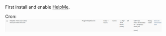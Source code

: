 First install and enable [HelpMe](https://github.com/studer-raimann/HelpMe).

Cron:
![Cron](../doc/images/cron.png)
